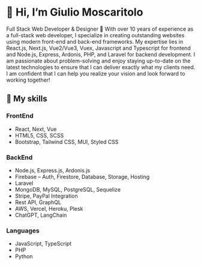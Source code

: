 # 👋 Hi, I’m Giulio Moscaritolo
  Full Stack Web Developer & Designer
 👀 With over 10 years of experience as a full-stack web developer, I specialize in creating outstanding websites using modern
front-end and back-end frameworks. My expertise lies in React.js, Next.js, Vue2/Vue3, Vuex, Javascript and Typescript for frontend and Node.js, Express, Ardonis, PHP, and Laravel for backend development.
I am passionate about problem-solving and enjoy staying up-to-date on the latest technologies to ensure that I can deliver exactly what my clients need. I am confident that I can help you realize your vision and look forward to working together!

## 🌱 My skills
### FrontEnd
  * React, Next, Vue
  * HTML5, CSS, SCSS
  * Bootstrap, Tailwind CSS, MUI, Styled CSS
  
### BackEnd
  * Node.js, Express.js, Ardonis.js
  * Firebase – Auth, Firestore, Database, Storage, Hosting
  * Laravel
  * MongoDB, MySQL, PostgreSQL, Sequelize
  * Stripe, PayPal Integration
  *  Rest API, GraphQL
  *  AWS, Vercel, Heroku, Plesk
  *  ChatGPT, LangChain
### Languages
  * JavaScript, TypeScript
  * PHP
  * Python
